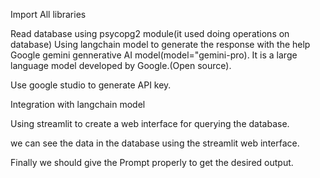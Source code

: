 Import All libraries

Read database using psycopg2 module(it used doing operations on database)
Using langchain model to generate the response with the help Google gemini gennerative AI model(model="gemini-pro). It is a large language model developed by Google.(Open source).

Use google studio to generate API key.

Integration with langchain model

Using streamlit to create a web interface for querying the database.

we can see the data in the database using the streamlit web interface.

Finally we should give the Prompt properly to get the desired output.


